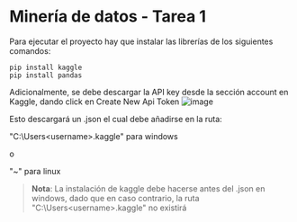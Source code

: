 # Minería de datos - Tarea 1

Para ejecutar el proyecto hay que instalar las librerías de los siguientes comandos:

```
pip install kaggle
pip install pandas
```

Adicionalmente, se debe descargar la API key desde la sección account en Kaggle, dando click en Create New Api Token
![image](https://user-images.githubusercontent.com/66177547/154788860-b8381ac7-0bf9-4a07-8124-a2cda4c27b0f.png)

Esto descargará un .json el cual debe añadirse en la ruta:

"C:\Users\<username>\.kaggle\" para windows 

o

"~" para linux

> **Nota**: La instalación de kaggle debe hacerse antes del .json en windows, dado que en caso contrario, la ruta "C:\Users\<username>\.kaggle\" no existirá


